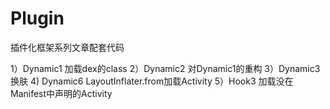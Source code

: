 # Plugin
插件化框架系列文章配套代码

1）Dynamic1	加载dex的class
2）Dynamic2 对Dynamic1的重构
3）Dynamic3 换肤
4) Dynamic6 LayoutInflater.from加载Activity
5）Hook3		加载没在Manifest中声明的Activity